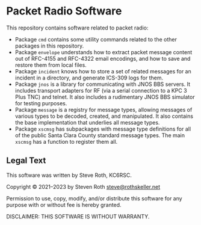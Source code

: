 # Packet Radio Software

This repository contains software related to packet radio:

* Package `cmd` contains some utility commands related to the other packages in
  this repository.
* Package `envelope` understands how to extract packet message content out of
  RFC-4155 and RFC-4322 email encodings, and how to save and restore them from
  local files.
* Package `incident` knows how to store a set of related messages for an
  incident in a directory, and generate ICS-309 logs for them.
* Package `jnos` is a library for communicating with JNOS BBS servers.  It
  includes transport adapters for RF (via a serial connection to a KPC 3 Plus
  TNC) and telnet.  It also includes a rudimentary JNOS BBS simulator for
  testing purposes.
* Package `message` is a registry for message types, allowing messages of
  various types to be decoded, created, and manipulated.  It also contains the
  base implementation that underlies all message types.
* Package `xscmsg` has subpackages with message type definitions for all of the
  public Santa Clara County standard message types.  The main `xscmsg` has a
  function to register them all.

## Legal Text

This software was written by Steve Roth, KC6RSC.

Copyright © 2021–2023 by Steven Roth <steve@rothskeller.net>

Permission to use, copy, modify, and/or distribute this software for any purpose
with or without fee is hereby granted.

DISCLAIMER: THIS SOFTWARE IS WITHOUT WARRANTY.
